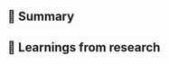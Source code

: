 ## 📌 Summary
<!-- Provide a short description of the changes introduced in this PR -->

## 🧠 Learnings from research
<!-- Provide a description of takeaways or learnings found from research you have carried out -->
